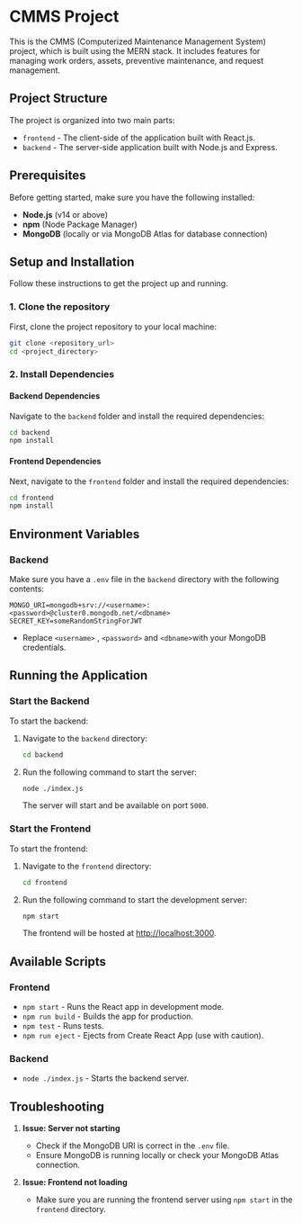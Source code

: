 
# CMMS Project

This is the CMMS (Computerized Maintenance Management System) project, which is built using the MERN stack. It includes features for managing work orders, assets, preventive maintenance, and request management.

## Project Structure

The project is organized into two main parts:
- `frontend` - The client-side of the application built with React.js.
- `backend` - The server-side application built with Node.js and Express.

## Prerequisites

Before getting started, make sure you have the following installed:

- **Node.js** (v14 or above)
- **npm** (Node Package Manager)
- **MongoDB** (locally or via MongoDB Atlas for database connection)

## Setup and Installation

Follow these instructions to get the project up and running.

### 1. Clone the repository

First, clone the project repository to your local machine:

```bash
git clone <repository_url>
cd <project_directory>
```

### 2. Install Dependencies

#### Backend Dependencies
Navigate to the `backend` folder and install the required dependencies:

```bash
cd backend
npm install
```

#### Frontend Dependencies
Next, navigate to the `frontend` folder and install the required dependencies:

```bash
cd frontend
npm install
```

## Environment Variables

### Backend

Make sure you have a `.env` file in the `backend` directory with the following contents:

```
MONGO_URI=mongodb+srv://<username>:<password>@cluster0.mongodb.net/<dbname>
SECRET_KEY=someRandomStringForJWT
```

- Replace `<username>` , `<password>` and `<dbname>`with your MongoDB credentials.

## Running the Application

### Start the Backend

To start the backend:

1. Navigate to the `backend` directory:

   ```bash
   cd backend
   ```

2. Run the following command to start the server:

   ```bash
   node ./index.js
   ```

   The server will start and be available on port `5000`.

### Start the Frontend

To start the frontend:

1. Navigate to the `frontend` directory:

   ```bash
   cd frontend
   ```

2. Run the following command to start the development server:

   ```bash
   npm start
   ```

   The frontend will be hosted at [http://localhost:3000](http://localhost:3000).

## Available Scripts

### Frontend

- `npm start` - Runs the React app in development mode.
- `npm run build` - Builds the app for production.
- `npm test` - Runs tests.
- `npm run eject` - Ejects from Create React App (use with caution).

### Backend

- `node ./index.js` - Starts the backend server.

## Troubleshooting

1. **Issue: Server not starting**

   - Check if the MongoDB URI is correct in the `.env` file.
   - Ensure MongoDB is running locally or check your MongoDB Atlas connection.

2. **Issue: Frontend not loading**

   - Make sure you are running the frontend server using `npm start` in the `frontend` directory.

 
